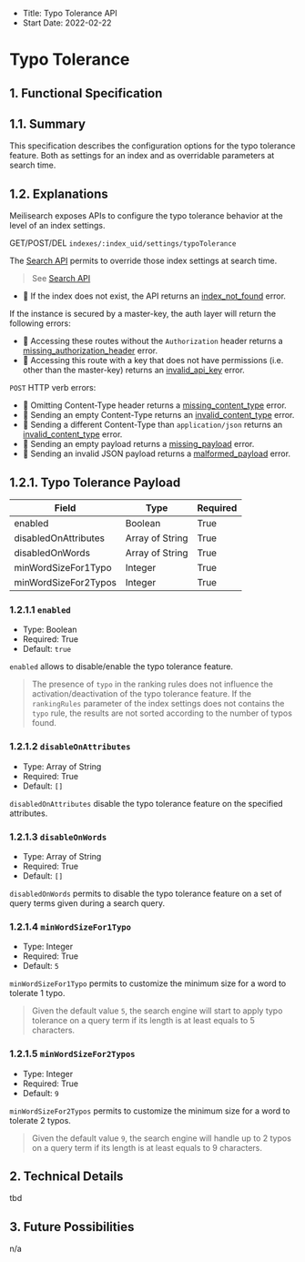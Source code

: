 - Title: Typo Tolerance API
- Start Date: 2022-02-22

# Typo Tolerance

## 1. Functional Specification

## 1.1. Summary

This specification describes the configuration options for the typo tolerance feature. Both as settings for an index and as overridable parameters at search time.

## 1.2. Explanations

Meilisearch exposes APIs to configure the typo tolerance behavior at the level of an index settings.

GET/POST/DEL `indexes/:index_uid/settings/typoTolerance`

The [Search API](0118-search-api.md) permits to override those index settings at search time.

> See [Search API](0118-search-api.md)

- 🔴 If the index does not exist, the API returns an [index_not_found](0061-error-format-and-definitions.md#index_not_found) error.

If the instance is secured by a master-key, the auth layer will return the following errors:

- 🔴 Accessing these routes without the `Authorization` header returns a [missing_authorization_header](0061-error-format-and-definitions.md#missing_authorization_header) error.
- 🔴 Accessing this route with a key that does not have permissions (i.e. other than the master-key) returns an [invalid_api_key](0061-error-format-and-definitions.md#invalid_api_key) error.

`POST` HTTP verb errors:

- 🔴 Omitting Content-Type header returns a [missing_content_type](0061-error-format-and-definitions.md#missing_content_type) error.
- 🔴 Sending an empty Content-Type returns an [invalid_content_type](0061-error-format-and-definitions.md#invalid_content_type) error.
- 🔴 Sending a different Content-Type than `application/json` returns an [invalid_content_type](0061-error-format-and-definitions.md#invalid_content_type) error.
- 🔴 Sending an empty payload returns a [missing_payload](0061-error-format-and-definitions.md#missing_payload) error.
- 🔴 Sending an invalid JSON payload returns a [malformed_payload](0061-error-format-and-definitions.md#malformed_payload) error.

## 1.2.1. Typo Tolerance Payload

| Field                | Type            | Required |
|----------------------|-----------------|----------|
| enabled              | Boolean         | True     |
| disabledOnAttributes | Array of String | True     |
| disabledOnWords      | Array of String | True     |
| minWordSizeFor1Typo  | Integer         | True     |
| minWordSizeFor2Typos | Integer         | True     |

### 1.2.1.1 `enabled`

- Type: Boolean
- Required: True
- Default: `true`

`enabled` allows to disable/enable the typo tolerance feature.

> The presence of `typo` in the ranking rules does not influence the activation/deactivation of the typo tolerance feature.
> If the `rankingRules` parameter of the index settings does not contains the `typo` rule, the results are not sorted according to the number of typos found.

### 1.2.1.2 `disableOnAttributes`

- Type: Array of String
- Required: True
- Default: `[]`

`disabledOnAttributes` disable the typo tolerance feature on the specified attributes.

### 1.2.1.3 `disableOnWords`

- Type: Array of String
- Required: True
- Default: `[]`

`disabledOnWords` permits to disable the typo tolerance feature on a set of query terms given during a search query.

### 1.2.1.4 `minWordSizeFor1Typo`

- Type: Integer
- Required: True
- Default: `5`

`minWordSizeFor1Typo` permits to customize the minimum size for a word to tolerate 1 typo.

> Given the default value `5`, the search engine will start to apply typo tolerance on a query term if its length is at least equals to 5 characters.

### 1.2.1.5 `minWordSizeFor2Typos`

- Type: Integer
- Required: True
- Default: `9`

`minWordSizeFor2Typos` permits to customize the minimum size for a word to tolerate 2 typos.

> Given the default value `9`, the search engine will handle up to 2 typos on a query term if its length is at least equals to 9 characters.

## 2. Technical Details
tbd

## 3. Future Possibilities
n/a